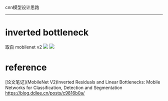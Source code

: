 cnn模型设计思路

---

# inverted bottleneck
取自 mobilenet v2
![](https://pic2.zhimg.com/v2-5cd17c6e1f812dcf35c119cc7d9347a6_r.jpg)
![](https://pic3.zhimg.com/v2-b5af2ae3e210901ec31c79dc1e395fab_r.jpg)

# reference
[论文笔记](MobileNet V2)Inverted Residuals and Linear Bottlenecks: Mobile Networks for Classification, Detection and Segmentation  
<https://blog.ddlee.cn/posts/c9816b0a/>  